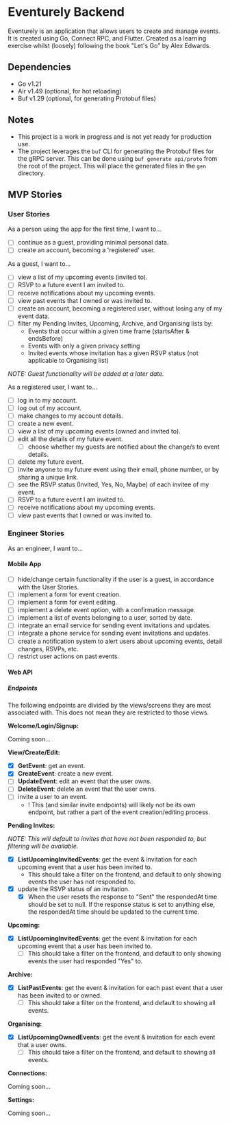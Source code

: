 # Eventurely Backend

Eventurely is an application that allows users to create and manage events. It is created using Go, Connect RPC, and Flutter. Created as a learning exercise whilst (loosely) following the book "Let's Go" by Alex Edwards.

## Dependencies

- Go v1.21
- Air v1.49 (optional, for hot reloading)
- Buf v1.29 (optional, for generating Protobuf files)

## Notes
- This project is a work in progress and is not yet ready for production use.
- The project leverages the `buf` CLI for generating the Protobuf files for the gRPC server. This can be done using `buf generate api/proto` from the root of the project. This will place the generated files in the `gen` directory.

## MVP Stories

### User Stories

As a person using the app for the first time, I want to...

- [ ] continue as a guest, providing minimal personal data.
- [ ] create an account, becoming a 'registered' user.

As a guest, I want to...

- [ ] view a list of my upcoming events (invited to).
- [ ] RSVP to a future event I am invited to.
- [ ] receive notifications about my upcoming events.
- [ ] view past events that I owned or was invited to.
- [ ] create an account, becoming a registered user, without losing any of my event data.
- [ ] filter my Pending Invites, Upcoming, Archive, and Organising lists by:
  - Events that occur within a given time frame (startsAfter & endsBefore)
  - Events with only a given privacy setting
  - Invited events whose invitation has a given RSVP status (not applicable to Organising list) 

_NOTE: Guest functionality will be added at a later date._

As a registered user, I want to...

- [ ] log in to my account.
- [ ] log out of my account.
- [ ] make changes to my account details.
- [ ] create a new event.
- [ ] view a list of my upcoming events (owned and invited to).
- [ ] edit all the details of my future event.
  - [ ] choose whether my guests are notified about the change/s to event details.
- [ ] delete my future event.
- [ ] invite anyone to my future event using their email, phone number, or by sharing a unique link.
- [ ] see the RSVP status (Invited, Yes, No, Maybe) of each invitee of my event.
- [ ] RSVP to a future event I am invited to. 
- [ ] receive notifications about my upcoming events.
- [ ] view past events that I owned or was invited to.

### Engineer Stories

As an engineer, I want to...

#### Mobile App

- [ ] hide/change certain functionality if the user is a guest, in accordance with the User Stories.
- [ ] implement a form for event creation.
- [ ] implement a form for event editing. 
- [ ] implement a delete event option, with a confirmation message.
- [ ] implement a list of events belonging to a user, sorted by date.
- [ ] integrate an email service for sending event invitations and updates.
- [ ] integrate a phone service for sending event invitations and updates.
- [ ] create a notification system to alert users about upcoming events, detail changes, RSVPs, etc.
- [ ] restrict user actions on past events.

#### Web API

##### Endpoints

The following endpoints are divided by the views/screens they are most associated with. This does not mean they are restricted to those views.

**Welcome/Login/Signup:**

Coming soon...

**View/Create/Edit:**

- [x] **GetEvent**: get an event.
- [x] **CreateEvent**: create a new event.
- [ ] **UpdateEvent**: edit an event that the user owns.
- [ ] **DeleteEvent**: delete an event that the user owns.
- [ ] invite a user to an event.
  - ! This (and similar invite endpoints) will likely not be its own endpoint, but rather a part of the event creation/editing process.

**Pending Invites:**

_NOTE: This will default to invites that have not been responded to, but filtering will be available._

- [x] **ListUpcomingInvitedEvents**: get the event & invitation for each upcoming event that a user has been invited to.
  - This should take a filter on the frontend, and default to only showing events the user has not responded to.
- [x] update the RSVP status of an invitation.
  - [x] When the user resets the response to "Sent" the respondedAt time should be set to null. If the response status is set to anything else, the respondedAt time should be updated to the current time.

**Upcoming:**

- [x] **ListUpcomingInvitedEvents**: get the event & invitation for each upcoming event that a user has been invited to.
  - [ ] This should take a filter on the frontend, and default to only showing events the user had responded "Yes" to.

**Archive:**

- [x] **ListPastEvents**: get the event & invitation for each past event that a user has been invited to or owned.
  - [ ] This should take a filter on the frontend, and default to showing all events.

**Organising:**

- [x] **ListUpcomingOwnedEvents**: get the event & invitation for each event that a user owns.
  - [ ] This should take a filter on the frontend, and default to showing all events.

**Connections:**

Coming soon...

**Settings:**

Coming soon...